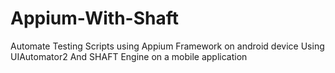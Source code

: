 # Appium-With-Shaft
Automate Testing Scripts using Appium Framework on android device Using UIAutomator2 And SHAFT Engine on a mobile application
